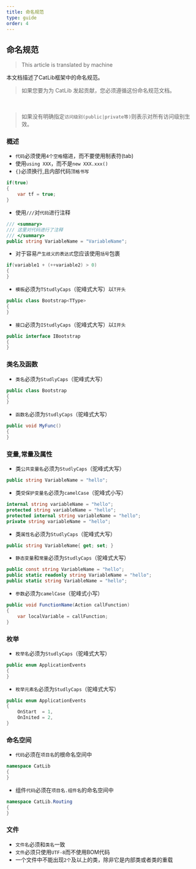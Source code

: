 ```yaml
---
title: 命名规范
type: guide
order: 4
---
```


## 命名规范

> This article is translated by machine

本文档描述了CatLib框架中的命名规范。

> 如果您要为为 CatLib 发起贡献，您必须遵循这份命名规范文档。

　
> 如果没有明确指定`访问级别(public|private等)`则表示对所有访问级别生效。

### 概述

- `代码`必须使用`4个空格`缩进，而不要使用制表符(tab)
- 使用`using XXX`，而不是`new XXX.xxx()`
- `{}`必须换行,且内部代码`顶格书写`
``` csharp
if(true)
{
    var tf = true;
}
```

- 使用`///`对`代码`进行注释
``` csharp
/// <summary>
/// 这里对代码进行了注释
/// </summary>
public string VariableName = "VariableName";
```

- 对于容易`产生歧义的表达式`您应该使用`括号`包裹
``` csharp
if(variable1 + (++variable2) > 0)
{
}
```

- `模板`必须为`TStudlyCaps`（驼峰式大写）以`T开头`
``` csharp
public class Bootstrap<TType>
{
}
```

- `接口`必须为`IStudlyCaps`（驼峰式大写）以`I开头`
``` csharp
public interface IBootstrap 
{ 
}
```

### 类名及函数

- `类名`必须为`StudlyCaps`（驼峰式大写）
``` csharp
public class Bootstrap
{ 
}
```

- `函数名`必须为`StudlyCaps`（驼峰式大写）
``` csharp
public void MyFunc()
{
}
```

### 变量,常量及属性

- 类`公共变量名`必须为`StudlyCaps`（驼峰式大写）
``` csharp
public string VariableName = "hello";
```

- 类`受保护变量名`必须为`camelCase`（驼峰式小写）
``` csharp
internal string variableName = "hello";
protected string variableName = "hello";
protected internal string variableName = "hello";
private string variableName = "hello";
```

- 类`属性名`必须为`StudlyCaps`（驼峰式大写）
``` csharp
public string VariableName{ get; set; }
```

- `静态变量`和`常量`必须为`StudlyCaps`（驼峰式大写）
``` csharp
public const string VariableName = "hello";
public static readonly string VariableName = "hello";
public static string VariableName = "hello";
```

- `参数`必须为`camelCase`（驼峰式小写）
``` csharp
public void FunctionName(Action callFunction)
{
    var localVariable = callFunction;
}
```

### 枚举

- `枚举名`必须为`StudlyCaps`（驼峰式大写）
``` csharp
public enum ApplicationEvents
{ 
}
```

- `枚举元素名`必须为`StudlyCaps`（驼峰式大写）
``` csharp
public enum ApplicationEvents
{
    OnStart  = 1,
    OnInited = 2,
}
```

### 命名空间

- `代码`必须在`项目名`的根命名空间中
``` csharp
namespace CatLib
{
}
```

- 组件`代码`必须在`项目名.组件名`的命名空间中
``` csharp
namespace CatLib.Routing
{
}
```

### 文件
- `文件名`必须和`类名`一致
- `文件`必须只使用`UTF-8`而不使用BOM代码
- 一个文件中不能出现`2个`及以上的类，除非它是内部类或者类的重载